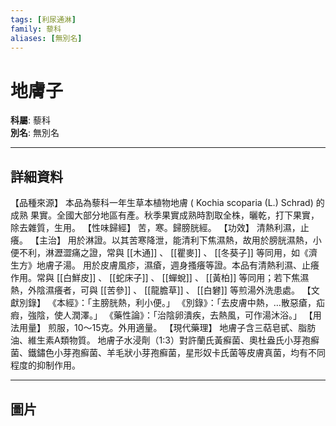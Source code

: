 ```yaml
---
tags: [利尿通淋]
family: 藜科
aliases: [無別名]
---
```


# 地膚子

**科屬**: 藜科  
**別名**: 無別名  

---

## 詳細資料
【品種來源】
本品為藜科一年生草本植物地膚 (
Kochia scoparia
(L.) Schrad) 的成熟 果實。全國大部分地區有產。秋季果實成熟時割取全株，曬乾，打下果實，除去雜質，生用。
【性味歸經】
苦，寒。歸膀胱經。
【功效】
清熱利濕，止癢。
【主治】
用於淋證。以其苦寒降泄，能清利下焦濕熱，故用於膀胱濕熱，小便不利，淋瀝澀痛之證，常與 [[木通]] 、 [[瞿麥]] 、 [[冬葵子]] 等同用，如《濟生方》地膚子湯。
用於皮膚風疹，濕瘡，週身搔癢等證。本品有清熱利濕、止癢作用。常與 [[白鮮皮]] 、 [[蛇床子]] 、 [[蟬蛻]] 、 [[黃柏]] 等同用；若下焦濕熱，外陰濕癢者，可與 [[苦參]] 、 [[龍膽草]] 、 [[白礬]] 等煎湯外洗患處。
【文獻別錄】
《本經》：「主膀胱熱，利小便。」
《別錄》：「去皮膚中熱，…散惡瘡，疝瘕，強陰，使人潤澤。」
《藥性論》：「治陰卵潰疾，去熱風，可作湯沐浴。」
【用法用量】
煎服，10～15克。外用適量。
【現代藥理】
地膚子含三萜皂甙、脂肪油、維生素A類物質。
地膚子水浸劑（1:3）對許蘭氏黃癬菌、奧杜盎氏小芽孢癬菌、鐵鏽色小芽孢癬菌、羊毛狀小芽孢癬菌，星形奴卡氏菌等皮膚真菌，均有不同程度的抑制作用。

---

## 圖片
